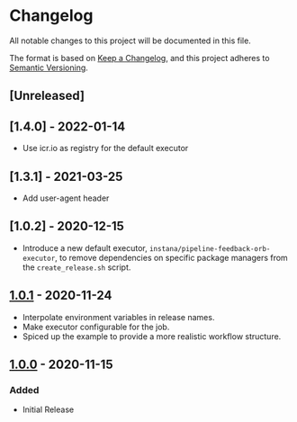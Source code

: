 # Changelog

All notable changes to this project will be documented in this file.

The format is based on [Keep a Changelog](https://keepachangelog.com/en/1.0.0/), and this project adheres to [Semantic Versioning](https://semver.org/spec/v2.0.0.html).

## [Unreleased]

## [1.4.0] - 2022-01-14

- Use icr.io as registry for the default executor

## [1.3.1] - 2021-03-25

- Add user-agent header

## [1.0.2] - 2020-12-15

- Introduce a new default executor, `instana/pipeline-feedback-orb-executor`, to remove dependencies on specific package managers from the `create_release.sh` script.

## [1.0.1] - 2020-11-24

- Interpolate environment variables in release names.
- Make executor configurable for the job.
- Spiced up the example to provide a more realistic workflow structure.

## [1.0.0] - 2020-11-15

### Added

- Initial Release

[1.0.1]: https://github.com/instana/pipeline-feedback-orb/tag/v1.0.1
[1.0.0]: https://github.com/instana/pipeline-feedback-orb/tag/v1.0.0
